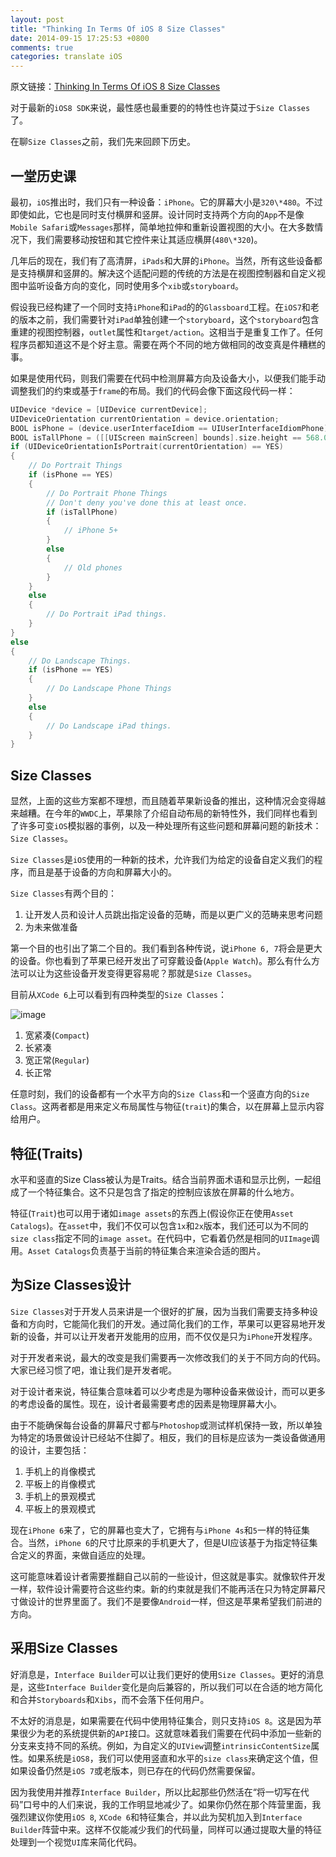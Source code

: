 ```yaml
---
layout: post
title: "Thinking In Terms Of iOS 8 Size Classes"
date: 2014-09-15 17:25:53 +0800
comments: true
categories: translate iOS
---
```


原文链接：[Thinking In Terms Of iOS 8 Size Classes](http://carpeaqua.com/2014/06/14/thinking-in-terms-of-ios-8-size-classes/)

对于最新的`iOS8 SDK`来说，最性感也最重要的的特性也许莫过于`Size Classes`了。

在聊`Size Classes`之前，我们先来回顾下历史。

## 一堂历史课

最初，`iOS`推出时，我们只有一种设备：`iPhone`。它的屏幕大小是`320\*480`。不过即使如此，它也是同时支付横屏和竖屏。设计同时支持两个方向的`App`不是像`Mobile Safari`或`Messages`那样，简单地拉伸和重新设置视图的大小。在大多数情况下，我们需要移动按钮和其它控件来让其适应横屏(`480\*320`)。

几年后的现在，我们有了高清屏，`iPads`和大屏的`iPhone`。当然，所有这些设备都是支持横屏和竖屏的。解决这个适配问题的传统的方法是在视图控制器和自定义视图中监听设备方向的变化，同时使用多个`xib`或`storyboard`。

假设我已经构建了一个同时支持`iPhone`和`iPad`的的`Glassboard`工程。在`iOS7`和老的版本之前，我们需要针对`iPad`单独创建一个`storyboard`，这个`storyboard`包含重建的视图控制器，`outlet`属性和`target/action`。这相当于是重复工作了。任何程序员都知道这不是个好主意。需要在两个不同的地方做相同的改变真是件糟糕的事。

如果是使用代码，则我们需要在代码中检测屏幕方向及设备大小，以便我们能手动调整我们的约束或基于`frame`的布局。我们的代码会像下面这段代码一样：

``` objective-c
UIDevice *device = [UIDevice currentDevice];
UIDeviceOrientation currentOrientation = device.orientation;
BOOL isPhone = (device.userInterfaceIdiom == UIUserInterfaceIdiomPhone);
BOOL isTallPhone = ([[UIScreen mainScreen] bounds].size.height == 568.0);
if (UIDeviceOrientationIsPortrait(currentOrientation) == YES)
{
    // Do Portrait Things
    if (isPhone == YES)
    {
        // Do Portrait Phone Things
        // Don't deny you've done this at least once.
        if (isTallPhone)
        {
            // iPhone 5+
        }
        else
        {
            // Old phones
        }
    }
    else
    {
        // Do Portrait iPad things.
    }
}
else
{
    // Do Landscape Things.
    if (isPhone == YES)
    {
        // Do Landscape Phone Things
    }
    else
    {
        // Do Landscape iPad things.
    }
}
```

## Size Classes

显然，上面的这些方案都不理想，而且随着苹果新设备的推出，这种情况会变得越来越糟。在今年的`WWDC`上，苹果除了介绍自动布局的新特性外，我们同样也看到了许多可变`iOS`模拟器的事例，以及一种处理所有这些问题和屏幕问题的新技术：`Size Classes`。

`Size Classes`是`iOS`使用的一种新的技术，允许我们为给定的设备自定义我们的程序，而且是基于设备的方向和屏幕大小的。

`Size Classes`有两个目的：

1. 让开发人员和设计人员跳出指定设备的范畴，而是以更广义的范畴来思考问题
2. 为未来做准备

第一个目的也引出了第二个目的。我们看到各种传说，说`iPhone 6, 7`将会是更大的设备。你也看到了苹果已经开发出了可穿戴设备(`Apple Watch`)。那么有什么方法可以让为这些设备开发变得更容易呢？那就是`Size Classes`。

目前从`XCode 6`上可以看到有四种类型的`Size Classes`：

![image](http://cdn.carpeaqua.com.s3.amazonaws.com/images/size-classes/size_class_chart.jpg)

1. 宽紧凑(`Compact`)
2. 长紧凑
3. 宽正常(`Regular`)
4. 长正常

任意时刻，我们的设备都有一个水平方向的`Size Class`和一个竖直方向的`Size Class`。这两者都是用来定义布局属性与物征(`trait`)的集合，以在屏幕上显示内容给用户。

## 特征(Traits)

水平和竖直的Size Class被认为是Traits。结合当前界面术语和显示比例，一起组成了一个特征集合。这不只是包含了指定的控制应该放在屏幕的什么地方。

特征(`Trait`)也可以用于诸如`image assets`的东西上(假设你正在使用`Asset Catalogs`)。在`asset`中，我们不仅可以包含`1x`和`2x`版本，我们还可以为不同的`size class`指定不同的`image asset`。在代码中，它看着仍然是相同的`UIImage`调用。`Asset Catalogs`负责基于当前的特征集合来渲染合适的图片。

## 为Size Classes设计

`Size Classes`对于开发人员来讲是一个很好的扩展，因为当我们需要支持多种设备和方向时，它能简化我们的开发。通过简化我们的工作，苹果可以更容易地开发新的设备，并可以让开发者开发能用的应用，而不仅仅是只为`iPhone`开发程序。

对于开发者来说，最大的改变是我们需要再一次修改我们的关于不同方向的代码。大家已经习惯了吧，谁让我们是开发者呢。

对于设计者来说，特征集合意味着可以少考虑是为哪种设备来做设计，而可以更多的考虑设备的属性。现在，设计者最需要考虑的因素是物理屏幕大小。

由于不能确保每台设备的屏幕尺寸都与`Photoshop`或测试样机保持一致，所以单独为特定的场景做设计已经站不住脚了。相反，我们的目标是应该为一类设备做通用的设计，主要包括：

1. 手机上的肖像模式
2. 平板上的肖像模式
3. 手机上的景观模式
4. 平板上的景观模式

现在`iPhone 6`来了，它的屏幕也变大了，它拥有与`iPhone 4s`和`5`一样的特征集合。当然，`iPhone 6`的尺寸比原来的手机更大了，但是UI应该基于为指定特征集合定义的界面，来做自适应的处理。

这可能意味着设计者需要推翻自己以前的一些设计，但这就是事实。就像软件开发一样，软件设计需要符合这些约束。新的约束就是我们不能再活在只为特定屏幕尺寸做设计的世界里面了。我们不是要像`Android`一样，但这是苹果希望我们前进的方向。

## 采用Size Classes

好消息是，`Interface Builder`可以让我们更好的使用`Size Classes`。更好的消息是，这些`Interface Builder`变化是向后兼容的，所以我们可以在合适的地方简化和合并`Storyboards`和`Xibs`，而不会落下任何用户。

不太好的消息是，如果需要在代码中使用特征集合，则只支持`iOS 8`。这是因为苹果很少为老的系统提供新的`API`接口。这就意味着我们需要在代码中添加一些新的分支来支持不同的系统。例如，为自定义的`UIView`调整`intrinsicContentSize`属性。如果系统是`iOS8`，我们可以使用竖直和水平的`size class`来确定这个值，但如果设备仍然是`iOS 7`或老版本，则已存在的代码仍然需要保留。

因为我使用并推荐`Interface Builder`，所以比起那些仍然活在“将一切写在代码”口号中的人们来说，我的工作明显地减少了。如果你仍然在那个阵营里面，我强烈建议你使用`iOS 8`, `XCode 6`和特征集合，并以此为契机加入到`Interface Builder`阵营中来。这样不仅能减少我们的代码量，同样可以通过提取大量的特征处理到一个视觉`UI`库来简化代码。
